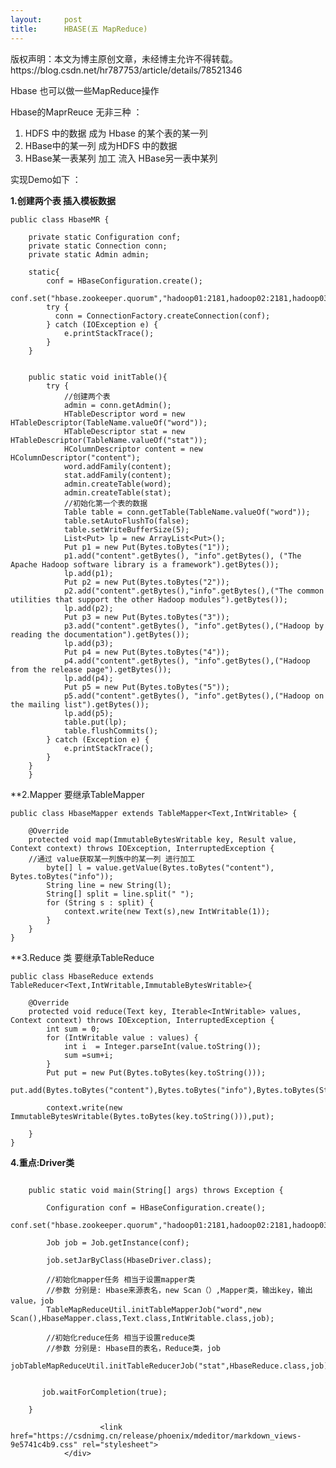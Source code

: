 ```yaml
---
layout:     post
title:      HBASE(五 MapReduce)
---
```

<div id="article_content" class="article_content clearfix csdn-tracking-statistics" data-pid="blog" data-mod="popu_307" data-dsm="post">
								<div class="article-copyright">
					版权声明：本文为博主原创文章，未经博主允许不得转载。					https://blog.csdn.net/hr787753/article/details/78521346				</div>
								            <div id="content_views" class="markdown_views prism-atom-one-dark">
							<!-- flowchart 箭头图标 勿删 -->
							<svg xmlns="http://www.w3.org/2000/svg" style="display: none;"><path stroke-linecap="round" d="M5,0 0,2.5 5,5z" id="raphael-marker-block" style="-webkit-tap-highlight-color: rgba(0, 0, 0, 0);"></path></svg>
							<p>Hbase 也可以做一些MapReduce操作 </p>

<p>Hbase的MaprReuce 无非三种 ：</p>

<ol>
<li>HDFS 中的数据   成为 Hbase 的某个表的某一列</li>
<li>HBase中的某一列 成为HDFS 中的数据</li>
<li>HBase某一表某列  加工  流入   HBase另一表中某列 </li>
</ol>

<p>实现Demo如下 ：</p>

<p><strong>1.创建两个表  插入模板数据</strong> </p>



<pre class="prettyprint"><code class=" hljs avrasm">public class HbaseMR {

    private static Configuration conf<span class="hljs-comment">;</span>
    private static Connection conn<span class="hljs-comment">;</span>
    private static Admin admin<span class="hljs-comment">;</span>

    static{
        conf = HBaseConfiguration<span class="hljs-preprocessor">.create</span>()<span class="hljs-comment">;</span>
        conf<span class="hljs-preprocessor">.set</span>(<span class="hljs-string">"hbase.zookeeper.quorum"</span>,<span class="hljs-string">"hadoop01:2181,hadoop02:2181,hadoop03:2181"</span>)<span class="hljs-comment">;</span>
        try {
          conn = ConnectionFactory<span class="hljs-preprocessor">.createConnection</span>(conf)<span class="hljs-comment">;</span>
        } catch (IOException e) {
            e<span class="hljs-preprocessor">.printStackTrace</span>()<span class="hljs-comment">;</span>
        }
    }


    public static void initTable(){
        try {
            //创建两个表
            admin = conn<span class="hljs-preprocessor">.getAdmin</span>()<span class="hljs-comment">;</span>
            HTableDescriptor word = new HTableDescriptor(TableName<span class="hljs-preprocessor">.valueOf</span>(<span class="hljs-string">"word"</span>))<span class="hljs-comment">;</span>
            HTableDescriptor stat = new HTableDescriptor(TableName<span class="hljs-preprocessor">.valueOf</span>(<span class="hljs-string">"stat"</span>))<span class="hljs-comment">;</span>
            HColumnDescriptor content = new HColumnDescriptor(<span class="hljs-string">"content"</span>)<span class="hljs-comment">;</span>
            word<span class="hljs-preprocessor">.addFamily</span>(content)<span class="hljs-comment">;</span>
            stat<span class="hljs-preprocessor">.addFamily</span>(content)<span class="hljs-comment">;</span>
            admin<span class="hljs-preprocessor">.createTable</span>(word)<span class="hljs-comment">;</span>
            admin<span class="hljs-preprocessor">.createTable</span>(stat)<span class="hljs-comment">;</span>
            //初始化第一个表的数据
            Table table = conn<span class="hljs-preprocessor">.getTable</span>(TableName<span class="hljs-preprocessor">.valueOf</span>(<span class="hljs-string">"word"</span>))<span class="hljs-comment">;</span>
            table<span class="hljs-preprocessor">.setAutoFlushTo</span>(false)<span class="hljs-comment">;</span>
            table<span class="hljs-preprocessor">.setWriteBufferSize</span>(<span class="hljs-number">5</span>)<span class="hljs-comment">;</span>
            List&lt;Put&gt; lp = new ArrayList&lt;Put&gt;()<span class="hljs-comment">;</span>
            Put p1 = new Put(Bytes<span class="hljs-preprocessor">.toBytes</span>(<span class="hljs-string">"1"</span>))<span class="hljs-comment">;</span>
            p1<span class="hljs-preprocessor">.add</span>(<span class="hljs-string">"content"</span><span class="hljs-preprocessor">.getBytes</span>(), <span class="hljs-string">"info"</span><span class="hljs-preprocessor">.getBytes</span>(), (<span class="hljs-string">"The Apache Hadoop software library is a framework"</span>)<span class="hljs-preprocessor">.getBytes</span>())<span class="hljs-comment">;</span>
            lp<span class="hljs-preprocessor">.add</span>(p1)<span class="hljs-comment">;</span>
            Put p2 = new Put(Bytes<span class="hljs-preprocessor">.toBytes</span>(<span class="hljs-string">"2"</span>))<span class="hljs-comment">;</span>
            p2<span class="hljs-preprocessor">.add</span>(<span class="hljs-string">"content"</span><span class="hljs-preprocessor">.getBytes</span>(),<span class="hljs-string">"info"</span><span class="hljs-preprocessor">.getBytes</span>(),(<span class="hljs-string">"The common utilities that support the other Hadoop modules"</span>)<span class="hljs-preprocessor">.getBytes</span>())<span class="hljs-comment">;</span>
            lp<span class="hljs-preprocessor">.add</span>(p2)<span class="hljs-comment">;</span>
            Put p3 = new Put(Bytes<span class="hljs-preprocessor">.toBytes</span>(<span class="hljs-string">"3"</span>))<span class="hljs-comment">;</span>
            p3<span class="hljs-preprocessor">.add</span>(<span class="hljs-string">"content"</span><span class="hljs-preprocessor">.getBytes</span>(), <span class="hljs-string">"info"</span><span class="hljs-preprocessor">.getBytes</span>(),(<span class="hljs-string">"Hadoop by reading the documentation"</span>)<span class="hljs-preprocessor">.getBytes</span>())<span class="hljs-comment">;</span>
            lp<span class="hljs-preprocessor">.add</span>(p3)<span class="hljs-comment">;</span>
            Put p4 = new Put(Bytes<span class="hljs-preprocessor">.toBytes</span>(<span class="hljs-string">"4"</span>))<span class="hljs-comment">;</span>
            p4<span class="hljs-preprocessor">.add</span>(<span class="hljs-string">"content"</span><span class="hljs-preprocessor">.getBytes</span>(), <span class="hljs-string">"info"</span><span class="hljs-preprocessor">.getBytes</span>(),(<span class="hljs-string">"Hadoop from the release page"</span>)<span class="hljs-preprocessor">.getBytes</span>())<span class="hljs-comment">;</span>
            lp<span class="hljs-preprocessor">.add</span>(p4)<span class="hljs-comment">;</span>
            Put p5 = new Put(Bytes<span class="hljs-preprocessor">.toBytes</span>(<span class="hljs-string">"5"</span>))<span class="hljs-comment">;</span>
            p5<span class="hljs-preprocessor">.add</span>(<span class="hljs-string">"content"</span><span class="hljs-preprocessor">.getBytes</span>(), <span class="hljs-string">"info"</span><span class="hljs-preprocessor">.getBytes</span>(),(<span class="hljs-string">"Hadoop on the mailing list"</span>)<span class="hljs-preprocessor">.getBytes</span>())<span class="hljs-comment">;</span>
            lp<span class="hljs-preprocessor">.add</span>(p5)<span class="hljs-comment">;</span>
            table<span class="hljs-preprocessor">.put</span>(lp)<span class="hljs-comment">;</span>
            table<span class="hljs-preprocessor">.flushCommits</span>()<span class="hljs-comment">;</span>
        } catch (Exception e) {
            e<span class="hljs-preprocessor">.printStackTrace</span>()<span class="hljs-comment">;</span>
        }
    }
    }</code></pre>

<p>**2.Mapper 要继承TableMapper</p>

<pre class="prettyprint"><code class=" hljs axapta"><span class="hljs-keyword">public</span> <span class="hljs-class"><span class="hljs-keyword">class</span> <span class="hljs-title">HbaseMapper</span> <span class="hljs-inheritance"><span class="hljs-keyword">extends</span></span> <span class="hljs-title">TableMapper</span>&lt;<span class="hljs-title">Text</span>,<span class="hljs-title">IntWritable</span>&gt; {</span>

    @Override
    <span class="hljs-keyword">protected</span> <span class="hljs-keyword">void</span> map(ImmutableBytesWritable key, Result value, Context context) throws IOException, InterruptedException {
    <span class="hljs-comment">//通过 value获取某一列族中的某一列 进行加工 </span>
        <span class="hljs-keyword">byte</span>[] l = value.getValue(Bytes.toBytes(<span class="hljs-string">"content"</span>), Bytes.toBytes(<span class="hljs-string">"info"</span>));
        String line = <span class="hljs-keyword">new</span> String(l);
        String[] split = line.split(<span class="hljs-string">" "</span>);
        <span class="hljs-keyword">for</span> (String s : split) {
            context.write(<span class="hljs-keyword">new</span> Text(s),<span class="hljs-keyword">new</span> IntWritable(<span class="hljs-number">1</span>));
        }
    }
}</code></pre>

<p>**3.Reduce 类 要继承TableReduce</p>

<pre class="prettyprint"><code class=" hljs axapta"><span class="hljs-keyword">public</span> <span class="hljs-class"><span class="hljs-keyword">class</span> <span class="hljs-title">HbaseReduce</span> <span class="hljs-inheritance"><span class="hljs-keyword">extends</span></span> <span class="hljs-title">TableReducer</span>&lt;<span class="hljs-title">Text</span>,<span class="hljs-title">IntWritable</span>,<span class="hljs-title">ImmutableBytesWritable</span>&gt;{</span>

    @Override
    <span class="hljs-keyword">protected</span> <span class="hljs-keyword">void</span> reduce(Text key, Iterable&lt;IntWritable&gt; values, Context context) throws IOException, InterruptedException {
        <span class="hljs-keyword">int</span> <span class="hljs-keyword">sum</span> = <span class="hljs-number">0</span>;
        <span class="hljs-keyword">for</span> (IntWritable value : values) {
            <span class="hljs-keyword">int</span> i  = Integer.parseInt(value.toString());
            <span class="hljs-keyword">sum</span> =<span class="hljs-keyword">sum</span>+i;
        }
        Put put = <span class="hljs-keyword">new</span> Put(Bytes.toBytes(key.toString()));
        put.add(Bytes.toBytes(<span class="hljs-string">"content"</span>),Bytes.toBytes(<span class="hljs-string">"info"</span>),Bytes.toBytes(String.valueOf(<span class="hljs-keyword">sum</span>)));

        context.write(<span class="hljs-keyword">new</span> ImmutableBytesWritable(Bytes.toBytes(key.toString())),put);

    }
}</code></pre>

<p><strong>4.重点:Driver类</strong> </p>



<pre class="prettyprint"><code class=" hljs actionscript">
    <span class="hljs-keyword">public</span> <span class="hljs-keyword">static</span> <span class="hljs-keyword">void</span> main(String[] args) throws Exception {

        Configuration conf = HBaseConfiguration.create();
        conf.<span class="hljs-keyword">set</span>(<span class="hljs-string">"hbase.zookeeper.quorum"</span>,<span class="hljs-string">"hadoop01:2181,hadoop02:2181,hadoop03:2181"</span>);

        Job job = Job.getInstance(conf);

        job.setJarByClass(HbaseDriver.<span class="hljs-keyword">class</span>);

        <span class="hljs-comment">//初始化mapper任务 相当于设置mapper类 </span>
        <span class="hljs-comment">//参数 分别是: Hbase来源表名，new Scan（）,Mapper类，输出key，输出value，job</span>
        TableMapReduceUtil.initTableMapperJob(<span class="hljs-string">"word"</span>,<span class="hljs-keyword">new</span> Scan(),HbaseMapper.<span class="hljs-keyword">class</span>,Text.<span class="hljs-keyword">class</span>,IntWritable.<span class="hljs-keyword">class</span>,job);

        <span class="hljs-comment">//初始化reduce任务 相当于设置reduce类 </span>
        <span class="hljs-comment">//参数 分别是: Hbase目的表名，Reduce类，job </span>
        jobTableMapReduceUtil.initTableReducerJob(<span class="hljs-string">"stat"</span>,HbaseReduce.<span class="hljs-keyword">class</span>,job);


       job.waitForCompletion(<span class="hljs-literal">true</span>);

    }</code></pre>            </div>
						<link href="https://csdnimg.cn/release/phoenix/mdeditor/markdown_views-9e5741c4b9.css" rel="stylesheet">
                </div>